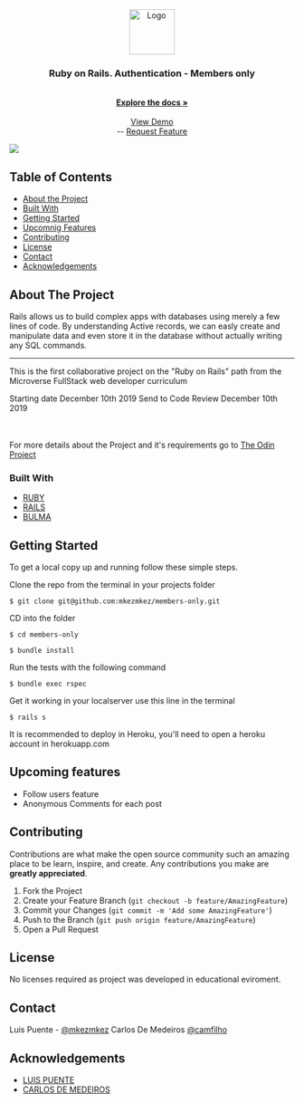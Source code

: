  <br>

<br />
<p align="center">
  <a href="https://github.com/mkezmkez/members-only/tree/development">
    <img src="https://github.com/mkezmkez/appleclone/raw/master/assets/microverse-logo.png" alt="Logo" width="80" height="80">
  </a>

  <h3 align="center">Ruby on Rails. Authentication - Members only </h3>

  <p align="center">

<br>
  <a href="https://github.com/mkezmkez/members-only/tree/development"><strong>Explore the docs »</strong></a>
<br>
<br> 
  <a href="https://office-gossip.herokuapp.com/">View Demo</a>
<br> 
--
    <a href="https://github.com/mkezmkez/members-only/issues  ">Request Feature</a>
  </p>

<div> <img src="https://imgur.com/kcJ2rTU.png"> </div>


<!-- TABLE OF CONTENTS -->
## Table of Contents

* [About the Project](#about-the-project)
* [Built With](#built-with)
* [Getting Started](#getting-started)
* [Upcomnig Features](#upcoming-features)
* [Contributing](#contributing)
* [License](#license)
* [Contact](#contact)
* [Acknowledgements](#acknowledgements)



<!-- ABOUT THE PROJECT -->
## About The Project

Rails allows us to build complex apps with databases using merely a few lines of code. By understanding Active records, we can easly create and manipulate data and even store it in the database without actually writing any SQL commands.

----
This is the first collaborative project on the "Ruby on Rails" path from the Microverse FullStack web developer curriculum

Starting date December 10th 2019
Send to Code Review December 10th 2019


<br>
<br>
For more details about the Project and it's requirements go to <a href="https://www.theodinproject.com/courses/ruby-on-rails/lessons/authentication"> The Odin Project</a>

### Built With

* [RUBY](https://ruby-doc.org/)
* [RAILS](https://rubyonrails.org/)
* [BULMA](https://bulma.io/)

<!-- GETTING STARTED -->
## Getting Started

To get a local copy up and running follow these simple steps.

Clone the repo from the terminal in your projects folder
````
$ git clone git@github.com:mkezmkez/members-only.git
````
CD into the folder
````
$ cd members-only

$ bundle install
````
Run the tests with the following command
````
$ bundle exec rspec
````
Get it working in your localserver use this line in the terminal
````
$ rails s
````
It is recommended to deploy in Heroku, you'll need to open a heroku account in herokuapp.com

<!-- UPCOMING FEATURES -->
## Upcoming features
* Follow users feature
* Anonymous Comments for each post

<!-- CONTRIBUTING --> 
## Contributing

Contributions are what make the open source community such an amazing place to be learn, inspire, and create. Any contributions you make are **greatly appreciated**.

1. Fork the Project
2. Create your Feature Branch (`git checkout -b feature/AmazingFeature`)
3. Commit your Changes (`git commit -m 'Add some AmazingFeature'`)
4. Push to the Branch (`git push origin feature/AmazingFeature`)
5. Open a Pull Request



<!-- LICENSE -->
## License

No licenses required as project was developed in educational eviroment.


<!-- CONTACT -->
## Contact

Luis Puente - [@mkezmkez](https://twitter.com/mkezkmez)
Carlos De Medeiros [@camfilho](https://twitter.com/camfilho)



<!-- ACKNOWLEDGEMENTS -->
## Acknowledgements

* [LUIS PUENTE](https://github.com/mkezmkez)
* [CARLOS DE MEDEIROS](https://github.com/camfilho)

